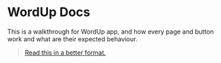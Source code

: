 # WordUp Docs

This is a walkthrough for WordUp app, and how every page and button work and what are their expected behaviour.
> [Read this in a better format.](https://rezat4795.github.io/#/)

